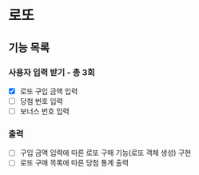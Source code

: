 # 로또

## 기능 목록

### 사용자 입력 받기 - 총 3회

- [x] 로또 구입 금액 입력
- [ ] 당첨 번호 입력
- [ ] 보너스 번호 입력

### 출력

- [ ] 구입 금액 입력에 따른 로또 구매 기능(로또 객체 생성) 구현
- [ ] 로또 구매 목록에 따른 당첨 통계 출력